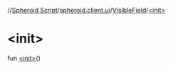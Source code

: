 //[Spheroid Script](../../index.md)/[spheroid.client.ui](../index.md)/[VisibleField](index.md)/[&lt;init&gt;](-init-.md)



# &lt;init&gt;  
 
fun [&lt;init&gt;](-init-.md)()  



